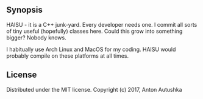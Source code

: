 ## Synopsis

HAISU - it is a C++ junk-yard. Every developer needs one. I commit all sorts of tiny useful (hopefully) classes here. Could this grow into something bigger? Nobody knows.

I habitually use Arch Linux and MacOS for my coding. HAISU would probably compile on these platforms at all times.

## License

Distributed under the MIT license. Copyright (c) 2017, Anton Autushka
